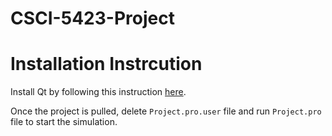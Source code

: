 # CSCI-5423-Project

# Installation Instrcution
Install Qt by following this instruction [here](https://web.stanford.edu/dept/cs_edu/resources/qt/install-windows).

Once the project is pulled, delete `Project.pro.user` file and run `Project.pro` file to start the simulation.
